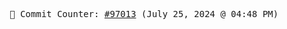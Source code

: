 <p align="center">
    <samp>
        📮 Commit Counter: <a href="https://github.com/Javascript-void0/Javascript-void0/commits/main">#97013</a> (July 25, 2024 @ 04:48 PM)
    </samp>
</p>